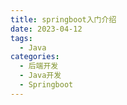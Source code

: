 ```yaml
---
title: springboot入门介绍
date: 2023-04-12 
tags: 
  - Java
categories: 
  - 后端开发
  - Java开发
  - Springboot
---
```


